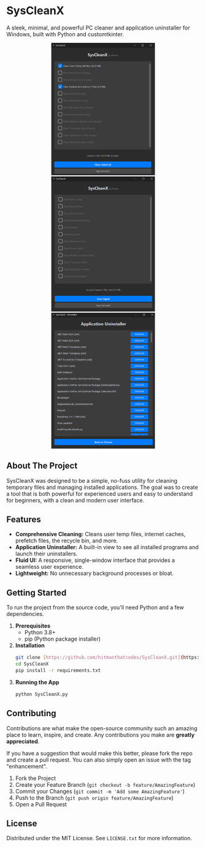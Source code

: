 # SysCleanX

A sleek, minimal, and powerful PC cleaner and application uninstaller for Windows, built with Python and customtkinter.

<div align="center">
  <img src="https://github.com/hitmanthatcodes/SysCleanX/blob/main/SysCleanX-MainMenu.png?raw=true" alt="Main Menu" width="270"/>
  <img src="https://github.com/hitmanthatcodes/SysCleanX/blob/main/SysCleanX-ReScanMenu.png?raw=true" alt="ReScan Menu" width="270"/>
  <img src="https://github.com/hitmanthatcodes/SysCleanX/blob/main/SysCleanX-AppUninstallerMenu.png?raw=true" alt="App Uninstaller Menu" width="270"/>
</div>

## About The Project

SysCleanX was designed to be a simple, no-fuss utility for cleaning temporary files and managing installed applications. The goal was to create a tool that is both powerful for experienced users and easy to understand for beginners, with a clean and modern user interface.

## Features

* **Comprehensive Cleaning:** Cleans user temp files, internet caches, prefetch files, the recycle bin, and more.
* **Application Uninstaller:** A built-in view to see all installed programs and launch their uninstallers.
* **Fluid UI:** A responsive, single-window interface that provides a seamless user experience.
* **Lightweight:** No unnecessary background processes or bloat.

## Getting Started

To run the project from the source code, you'll need Python and a few dependencies.

1.  **Prerequisites**
    * Python 3.8+
    * pip (Python package installer)
2.  **Installation**
    ```sh
    git clone [https://github.com/hitmanthatcodes/SysCleanX.git](https://github.com/hitmanthatcodes/SysCleanX.git)
    cd SysCleanX
    pip install -r requirements.txt
    ```
3.  **Running the App**
    ```sh
    python SysCleanX.py
    ```

## Contributing

Contributions are what make the open-source community such an amazing place to learn, inspire, and create. Any contributions you make are **greatly appreciated**.

If you have a suggestion that would make this better, please fork the repo and create a pull request. You can also simply open an issue with the tag "enhancement".

1.  Fork the Project
2.  Create your Feature Branch (`git checkout -b feature/AmazingFeature`)
3.  Commit your Changes (`git commit -m 'Add some AmazingFeature'`)
4.  Push to the Branch (`git push origin feature/AmazingFeature`)
5.  Open a Pull Request

## License

Distributed under the MIT License. See `LICENSE.txt` for more information.

